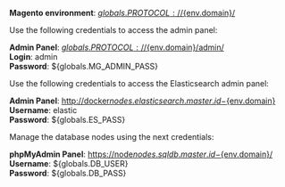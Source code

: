 **Magento environment**: [${globals.PROTOCOL}://${env.domain}/](${globals.PROTOCOL}://${env.domain}/)

Use the following credentials to access the admin panel:

**Admin Panel**: [${globals.PROTOCOL}://${env.domain}/admin/](${globals.PROTOCOL}://${env.domain}/admin/)  
**Login**: admin  
**Password**: ${globals.MG_ADMIN_PASS}  

Use the following credentials to access the Elasticsearch admin panel:

**Admin Panel**: [http://docker${nodes.elasticsearch.master.id}-${env.domain}](http://docker${nodes.elasticsearch.master.id}-${env.domain})  
**Username**: elastic  
**Password**: ${globals.ES_PASS}  

Manage the database nodes using the next credentials:

**phpMyAdmin Panel**: [https://node${nodes.sqldb.master.id}-${env.domain}/](https://node${nodes.sqldb.master.id}-${env.domain}/)  
**Username**: ${globals.DB_USER}    
**Password**: ${globals.DB_PASS}  

